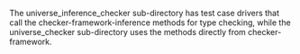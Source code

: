 The universe_inference_checker sub-directory has test case drivers that call the checker-framework-inference methods for type checking, while the universe_checker sub-directory uses the methods directly from checker-framework.
